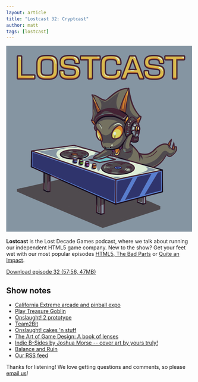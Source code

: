 ```yaml
---
layout: article
title: "Lostcast 32: Cryptcast"
author: matt
tags: [lostcast]
---
```

<div class="full-frame">
	<img alt="Lostcast logo" src="/media/images/lostcast/500x500.jpg">
</div>

**Lostcast** is the Lost Decade Games podcast, where we talk about running our independent HTML5 game company. New to the show? Get your feet wet with our most popular episodes [HTML5, The Bad Parts](/lostcast-episode-7-html5-the-bad-parts/) or [Quite an Impact](/lostcast-episode-14-quite-an-impact/).

<a class="download-podcast" href="http://media.lostdecadegames.com/lostcast/lostcast_32.mp3">
	Download episode 32 (57:56, 47MB)
</a>

## Show notes

* [California Extreme arcade and pinball expo](http://www.caextreme.org/)
* [Play Treasure Goblin](http://treasuregoblin.lostdecadegames.com/)
* [Onslaught! 2 prototype](http://www.lostdecadegames.com/play-the-onslaught-2-prototype-from-late-2010/)
* [Team2Bit](http://www.team2bit.com/)
* [Onslaught! cakes 'n stuff](http://www.lostdecadegames.com/choc-onslaught/)
* [The Art of Game Design: A book of lenses](http://amzn.to/18RaLLz)
* [Indie B-Sides by Joshua Morse -- cover art by yours truly!](http://joshuamorse.bandcamp.com/album/indie-b-side-vol-1)
* [Balance and Ruin](http://ff6.ocremix.org/)
* [Our RSS feed](http://www.lostdecadegames.com/rss.xml)

Thanks for listening! We love getting questions and comments, so please [email us](mailto:hello@lostdecadegames.com)!
